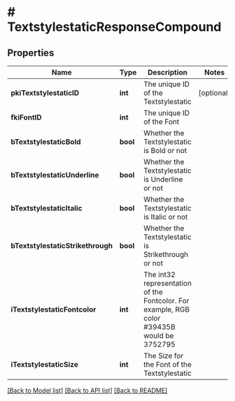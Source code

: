 # # TextstylestaticResponseCompound

## Properties

Name | Type | Description | Notes
------------ | ------------- | ------------- | -------------
**pkiTextstylestaticID** | **int** | The unique ID of the Textstylestatic | [optional]
**fkiFontID** | **int** | The unique ID of the Font |
**bTextstylestaticBold** | **bool** | Whether the Textstylestatic is Bold or not |
**bTextstylestaticUnderline** | **bool** | Whether the Textstylestatic is Underline or not |
**bTextstylestaticItalic** | **bool** | Whether the Textstylestatic is Italic or not |
**bTextstylestaticStrikethrough** | **bool** | Whether the Textstylestatic is Strikethrough or not |
**iTextstylestaticFontcolor** | **int** | The int32 representation of the Fontcolor. For example, RGB color #39435B would be 3752795 |
**iTextstylestaticSize** | **int** | The Size for the Font of the Textstylestatic |

[[Back to Model list]](../../README.md#models) [[Back to API list]](../../README.md#endpoints) [[Back to README]](../../README.md)
